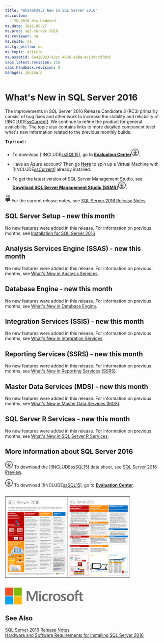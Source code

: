 ```yaml
---
title: "What&#39;s New in SQL Server 2016"
ms.custom: 
  - SQL2016_New_Updated
ms.date: 2016-05-27
ms.prod: sql-server-2016
ms.reviewer: na
ms.suite: na
ms.tgt_pltfrm: na
ms.topic: article
ms.assetid: 6a428023-e3cc-4626-a88a-4c13ccbd7db0
caps.latest.revision: 216
caps.handback.revision: 0
manager: jhubbard
---
```

# What&#39;s New in SQL Server 2016
The improvements in SQL Server 2016 Release Candidate 3 (RC3) primarily consist of bug fixes and other work to increase the stability and reliability of [!INCLUDE[ssCurrent](../../Topics/TopicNameContainA/tokens/ssCurrent_md.md)].  We continue to refine the product for general availability.  The topic also contains links to more detailed component level what's new information related to the previous monthly builds.  
  
 **Try it out :**  
  
-   To download [!INCLUDE[ssSQL15](../../Topics/TopicNameContainA/tokens/ssSQL15_md.md)], go to  **[Evaluation Center](https://www.microsoft.com/en-us/evalcenter/evaluate-sql-server-2016)**![download](../../Topics/TopicNameNotContainA/images/download.png "download").  
  
-   Have an Azure account?  Then go **[Here](https://azure.microsoft.com/en-us/marketplace/partners/microsoft/sqlserver2016rc0evaluationwindowsserver2012r2/?wt.mc_id=sqL16_vm)** to spin up a Virtual Machine with [!INCLUDE[ssCurrent](../../Topics/TopicNameContainA/tokens/ssCurrent_md.md)] already installed.  
  
-   To get the latest version of SQL Server Management Studio, see **[Download SQL Server Management Studio (SSMS)](https://msdn.microsoft.com/library/mt238290.aspx)**![download](../../Topics/TopicNameNotContainA/images/download.png "download").  
  
 ![note](../../Topics/TopicNameNotContainA/images/ssrs_fyi_note.png "ssrs_fyi_note") For the current release notes, see [SQL Server 2016 Release Notes](../../Topics/TopicNameNotContainA/SQL-Server-2016-Release-Notes.md).  
  
## SQL Server Setup - new this month  
 No new features were added in this release. For information on previous months, see [Installation for SQL Server 2016](../../Topics/TopicNameNotContainA/Installation-for-SQL-Server-2016.md)  
  
## Analysis Services Engine (SSAS) - new this month  
 No new features were added in this release. For information on previous months, see [What's New in Analysis Services](../../Topics/TopicNameNotContainA/What-s-New-in-Analysis-Services.md).  
  
## Database Engine - new this month  
 No new features were added in this release. For information on previous months, see [What's New in Database Engine](../../Topics/TopicNameNotContainA/What-s-New-in-Database-Engine.md).  
  
## Integration Services (SSIS) - new this month  
 No new features were added in this release. For information on previous months, see [What's New in Integration Services](../../Topics/TopicNameNotContainA/What-s-New-in-Integration-Services.md).  
  
## Reporting Services (SSRS) - new this month  
 No new features were added in this release. For information on previous months, see [What's New in Reporting Services (SSRS)](../../Topics/TopicNameNotContainA/What-s-New-in-Reporting-Services--SSRS-.md).  
  
## Master Data Services (MDS) - new this month  
 No new features were added in this release. For information on previous months, see [What's New in Master Data Services (MDS)](../../Topics/TopicNameNotContainA/What-s-New-in-Master-Data-Services--MDS-.md).  
  
##  <a name="bkmk_ssrservices"></a> SQL Server R Services - new this month  
 No new features were added in this release. For information on previous months, see  [What's New in SQL Server R Services](../../Topics/TopicNameNotContainA/What-s-New-in-SQL-Server-R-Services.md).  
  
## More information about SQL Server 2016  
 ![download](../../Topics/TopicNameNotContainA/images/download.png "download") To download the [!INCLUDE[ssSQL15](../../Topics/TopicNameContainA/tokens/ssSQL15_md.md)] data sheet, see [SQL Server 2016 Preview](http://www.microsoft.com/en-us/server-cloud/products/sql-server-2016/default.aspx).  
  
 ![download](../../Topics/TopicNameNotContainA/images/download.png "download") To download [!INCLUDE[ssSQL15](../../Topics/TopicNameContainA/tokens/ssSQL15_md.md)], go to  **[Evaluation Center](https://www.microsoft.com/en-us/evalcenter/evaluate-sql-server-2016)**.  
  
 ![Microsoft SQL Server 2016 data sheet](../../Topics/TopicNameNotContainA/images/SQLServer2016Datasheet.png "SQLServer2016Datasheet")  
  
 ![MS&#95;Logo&#95;X&#45;Small](../../Topics/TopicNameNotContainA/images/MS_Logo_X-Small.png "MS_Logo_X-Small")  
  
## See Also  
 [SQL Server 2016 Release Notes](../../Topics/TopicNameNotContainA/SQL-Server-2016-Release-Notes.md)   
 [Hardware and Software Requirements for Installing SQL Server 2016](../../Topics/TopicNameNotContainA/Hardware-and-Software-Requirements-for-Installing-SQL-Server-2016.md)